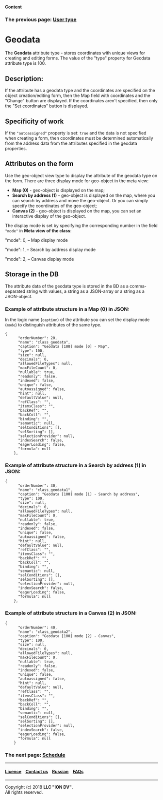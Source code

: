 #### [Content](/docs/en/index.md)

### The previous page: [User type](/docs/en/2_system_description/metadata_structure/meta_class/type_user17.md)

# Geodata

The **Geodata** attribute type - stores coordinates with unique views for creating and editing forms. The value of the "type" property for Geodata attribute type is 100.

## Description:

If the attribute has a geodata type and the coordinates are specified on the object creation/editing form, then the Map field with coordinates and the "Change" button are displayed. If the coordinates aren't specified, then only the "Set coordinates" button is displayed.

## Specificity of work 

If the `"autoassigned"` property is set: `true` and the data is not specified when creating a form, then coordinates must be determined automatically from the address data from the attributes specified in the geodata properties.

## Attributes on the form

Use the geo-object view type to display the attribute of the geodata type on the form. 
There are three display mode for geo-object in the meta view:

* **Map (0)** - geo-object is displayed on the map;
* **Search by address (1)** - geo-object is displayed on the map, where you can search by address and move the geo-object. Or you can simply specify the coordinates of the geo-object;
* **Canvas (2)** - geo-object is displayed on the map, you can set an interactive display of the geo-object.

The display mode is set by specifying the corresponding number in the field `"mode"` in **Meta view of the class**: 

"mode": 0, – Map display mode

"mode": 1, – Search by address display mode

"mode": 2, – Canvas display mode

## Storage in the DB
The attribute data of the geodata type is stored in the BD as a comma-separated string with values, a string as a JSON-array or a string as a JSON-object. 

### Example of attribute structure in a Map (0) in JSON: 

In the logic name (`caption`) of the attribute you can set the display mode (`mode`) to distinguish attributes of the same type.

```
{
      "orderNumber": 20,
      "name": "class_geodata",
      "caption": "Geodata [100] mode [0] - Map",
      "type": 100,
      "size": null,
      "decimals": 0,
      "allowedFileTypes": null,
      "maxFileCount": 0,
      "nullable": true,
      "readonly": false,
      "indexed": false,
      "unique": false,
      "autoassigned": false,
      "hint": null,
      "defaultValue": null,
      "refClass": "",
      "itemsClass": "",
      "backRef": "",
      "backColl": "",
      "binding": "",
      "semantic": null,
      "selConditions": [],
      "selSorting": [],
      "selectionProvider": null,
      "indexSearch": false,
      "eagerLoading": false,
      "formula": null
    },

```
### Example of attribute structure in a Search by address (1) in JSON:
```
{
      "orderNumber": 30,
      "name": "class_geodata1",
      "caption": "Geodata [100] mode [1] - Search by address",
      "type": 100,
      "size": null,
      "decimals": 0,
      "allowedFileTypes": null,
      "maxFileCount": 0,
      "nullable": true,
      "readonly": false,
      "indexed": false,
      "unique": false,
      "autoassigned": false,
      "hint": null,
      "defaultValue": null,
      "refClass": "",
      "itemsClass": "",
      "backRef": "",
      "backColl": "",
      "binding": "",
      "semantic": null,
      "selConditions": [],
      "selSorting": [],
      "selectionProvider": null,
      "indexSearch": false,
      "eagerLoading": false,
      "formula": null
    },
```
### Example of attribute structure in a Canvas (2) in JSON:
```
{
      "orderNumber": 40,
      "name": "class_geodata2",
      "caption": "Geodata [100] mode [2] - Canvas",
      "type": 100,
      "size": null,
      "decimals": 0,
      "allowedFileTypes": null,
      "maxFileCount": 0,
      "nullable": true,
      "readonly": false,
      "indexed": false,
      "unique": false,
      "autoassigned": false,
      "hint": null,
      "defaultValue": null,
      "refClass": "",
      "itemsClass": "",
      "backRef": "",
      "backColl": "",
      "binding": "",
      "semantic": null,
      "selConditions": [],
      "selSorting": [],
      "selectionProvider": null,
      "indexSearch": false,
      "eagerLoading": false,
      "formula": null
    }
```

### The next page: [Schedule](/docs/en/2_system_description/metadata_structure/meta_class/type_schedule210.md) 
--------------------------------------------------------------------------  


 #### [Licence](/LICENCE.md) &ensp;  [Contact us](https://iondv.com) &ensp;  [Russian](/docs/ru/2_system_description/metadata_structure/meta_class/type_geodata100.md)   &ensp; [FAQs](/faqs.md)          



--------------------------------------------------------------------------  

Copyright (c) 2018 **LLC "ION DV"**.   
All rights reserved. 